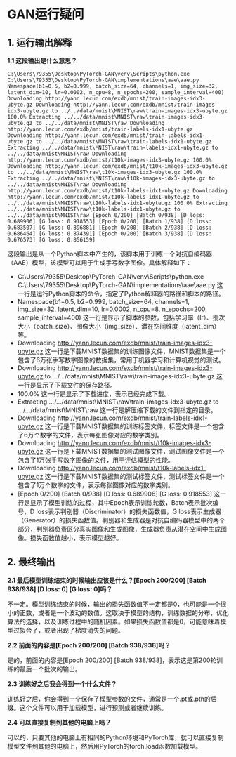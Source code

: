 # GAN运行疑问

## 1. 运行输出解释

**1.1 这段输出是什么意思？**

```
C:\Users\79355\Desktop\PyTorch-GAN\venv\Scripts\python.exe C:\Users\79355\Desktop\PyTorch-GAN\implementations\aae\aae.py  Namespace(b1=0.5, b2=0.999, batch_size=64, channels=1, img_size=32, latent_dim=10, lr=0.0002, n_cpu=8, n_epochs=200, sample_interval=400) Downloading http://yann.lecun.com/exdb/mnist/train-images-idx3-ubyte.gz Downloading http://yann.lecun.com/exdb/mnist/train-images-idx3-ubyte.gz to ../../data/mnist\MNIST\raw\train-images-idx3-ubyte.gz 100.0% Extracting ../../data/mnist\MNIST\raw\train-images-idx3-ubyte.gz to ../../data/mnist\MNIST\raw Downloading http://yann.lecun.com/exdb/mnist/train-labels-idx1-ubyte.gz Downloading http://yann.lecun.com/exdb/mnist/train-labels-idx1-ubyte.gz to ../../data/mnist\MNIST\raw\train-labels-idx1-ubyte.gz Extracting ../../data/mnist\MNIST\raw\train-labels-idx1-ubyte.gz to ../../data/mnist\MNIST\raw Downloading http://yann.lecun.com/exdb/mnist/t10k-images-idx3-ubyte.gz 100.0% Downloading http://yann.lecun.com/exdb/mnist/t10k-images-idx3-ubyte.gz to ../../data/mnist\MNIST\raw\t10k-images-idx3-ubyte.gz 100.0% Extracting ../../data/mnist\MNIST\raw\t10k-images-idx3-ubyte.gz to ../../data/mnist\MNIST\raw Downloading http://yann.lecun.com/exdb/mnist/t10k-labels-idx1-ubyte.gz Downloading http://yann.lecun.com/exdb/mnist/t10k-labels-idx1-ubyte.gz to ../../data/mnist\MNIST\raw\t10k-labels-idx1-ubyte.gz 100.0% Extracting ../../data/mnist\MNIST\raw\t10k-labels-idx1-ubyte.gz to ../../data/mnist\MNIST\raw [Epoch 0/200] [Batch 0/938] [D loss: 0.689906] [G loss: 0.918553] [Epoch 0/200] [Batch 1/938] [D loss: 0.683507] [G loss: 0.896881] [Epoch 0/200] [Batch 2/938] [D loss: 0.686464] [G loss: 0.874391] [Epoch 0/200] [Batch 3/938] [D loss: 0.676573] [G loss: 0.856159]
```

这段输出是从一个Python脚本中产生的，该脚本用于训练一个对抗自编码器（AAE）模型，该模型可以用于生成手写数字图像。具体解释如下：

- C:\Users\79355\Desktop\PyTorch-GAN\venv\Scripts\python.exe C:\Users\79355\Desktop\PyTorch-GAN\implementations\aae\aae.py 这一行是运行Python脚本的命令，指定了Python解释器的路径和脚本的路径。
- Namespace(b1=0.5, b2=0.999, batch_size=64, channels=1, img_size=32, latent_dim=10, lr=0.0002, n_cpu=8, n_epochs=200, sample_interval=400) 这一行是显示了脚本的参数，包括学习率（lr）、批次大小（batch_size）、图像大小（img_size）、潜在空间维度（latent_dim）等。
- Downloading http://yann.lecun.com/exdb/mnist/train-images-idx3-ubyte.gz 这一行是下载MNIST数据集的训练图像文件，MNIST数据集是一个包含了6万张手写数字图像的数据集，常用于机器学习和计算机视觉的测试。
- Downloading http://yann.lecun.com/exdb/mnist/train-images-idx3-ubyte.gz to …/…/data/mnist\MNIST\raw\train-images-idx3-ubyte.gz 这一行是显示了下载文件的保存路径。
- 100.0% 这一行是显示了下载进度，表示已经完成下载。
- Extracting …/…/data/mnist\MNIST\raw\train-images-idx3-ubyte.gz to …/…/data/mnist\MNIST\raw 这一行是解压缩下载的文件到指定的目录。
- Downloading http://yann.lecun.com/exdb/mnist/train-labels-idx1-ubyte.gz 这一行是下载MNIST数据集的训练标签文件，标签文件是一个包含了6万个数字的文件，表示每张图像对应的数字类别。
- Downloading http://yann.lecun.com/exdb/mnist/t10k-images-idx3-ubyte.gz 这一行是下载MNIST数据集的测试图像文件，测试图像文件是一个包含了1万张手写数字图像的文件，用于评估模型的性能。
- Downloading http://yann.lecun.com/exdb/mnist/t10k-labels-idx1-ubyte.gz 这一行是下载MNIST数据集的测试标签文件，测试标签文件是一个包含了1万个数字的文件，表示每张图像对应的数字类别。
- [Epoch 0/200] [Batch 0/938] [D loss: 0.689906] [G loss: 0.918553] 这一行是显示了模型训练的过程，其中Epoch表示训练轮数，Batch表示批次编号，D loss表示判别器（Discriminator）的损失函数值，G loss表示生成器（Generator）的损失函数值。判别器和生成器是对抗自编码器模型中的两个部分，判别器负责区分真实图像和生成图像，生成器负责从潜在空间中生成图像。损失函数值越小，表示模型越好。

## 2. 最终输出

**2.1 最后模型训练结束的时候输出应该是什么？[Epoch 200/200] [Batch 938/938] [D loss: 0] [G loss: 0]吗？**

不一定。模型训练结束的时候，输出的损失函数值不一定都是0，也可能是一个很小的正数，或者是一个波动的数值。这取决于模型的结构，训练数据的分布，优化算法的选择，以及训练过程中的随机因素。如果损失函数值都是0，可能意味着模型过拟合了，或者出现了梯度消失的问题。

**2.2 前面的内容是[Epoch 200/200] [Batch 938/938]吗？**

是的，前面的内容是[Epoch 200/200] [Batch 938/938]，表示这是第200轮训练的最后一个批次的输出。

**2.3 训练好之后我会得到一个什么文件？**

训练好之后，你会得到一个保存了模型参数的文件，通常是一个.pt或.pth的后缀。这个文件可以用于加载模型，进行预测或者继续训练。

**2.4 可以直接复制到其他的电脑上吗？**

可以的，只要其他的电脑上有相同的Python环境和PyTorch库，就可以直接复制模型文件到其他的电脑上，然后用PyTorch的torch.load函数加载模型。
